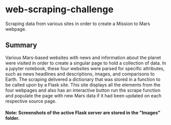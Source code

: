 # web-scraping-challenge
Scraping data from various sites in order to create a Mission to Mars webpage. 

## Summary
Various Mars-based websites with news and information about the planet were visited in order to create a singular page to hold a collection of data. In a jupyter
notebook, these four websites were parsed for specific attributes, such as news headlines and descriptions, images, and comparisons to Earth. The scraping delivered a
dictionary that was stored in a function to be called upon by a Flask site. This site displays all the elements from the four webpages and also has an interactive button
run the scrape function and populate the page with new Mars data if it had been updated on each respective source page. 

#### Note: Screenshots of the active Flask server are stored in the "Images" folder.
